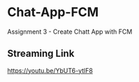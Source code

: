 # Chat-App-FCM
Assignment 3 - Create Chatt App with FCM

## Streaming Link
https://youtu.be/YbUT6-ytlF8
